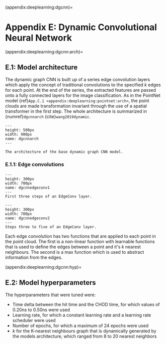 (appendix:deeplearning:dgcnn)=
# Appendix E: Dynamic Convolutional Neural Network

(appendix:deeplearning:dgcnn:arch)=
## E.1: Model architecture 

The dynamic graph CNN is built up of a series edge convolution layers which apply the concept of traditional convolutions to the specified *k* edges for each point. At the end of the series, the extracted features are passed onto a fully connected layers for the image classification. As in the PointNet model {ref}`App.C.1 <appendix:deeplearning:pointnet:arch>`, the point clouds are made transformation invariant through the use of a spatial transformer in the first step. The whole architecture is summarized in {numref}`dgcnnarch` {cite}`wang2019dynamic`. 

```{figure} ../images/dgcnnarch.png
---
height: 500px
width: 900px
name: dgcnnarch
---

The architecture of the base dynamic graph CNN model. 
```

### E.1.1: Edge convolutions 

```{figure} ../images/dgcnnedgeconv1.png
---
height: 300px
width: 700px
name: dgcnnedgeconv1
---
First three steps of an EdgeConv layer.
```

```{figure} ../images/dgcnnedgeconv2.png
---
height: 300px
width: 700px
name: dgcnnedgeconv2
---
Steps three to five of an EdgeConv layer.
```

Each edge convolution has two functions that are applied to each point in the point cloud. The first is a non-linear function with learnable functions that is used to define the edges between a point and it's *k* nearest neighbours. The second is a max function which is used to abstract information from the edges.

(appendix:deeplearning:dgcnn:hyp)=
## E.2: Model hyperparameters 

The hyperparameters that were tuned were:

- Time delta between the hit time and the CHOD time, for which values of 0.20ns to 0.50ns were used
- Learning rate, for which a constant learning rate and a learning rate scheduler were used
- Number of epochs, for which a maximum of 24 epochs were used
- *k* for the K-nearest neighbours graph that is dynamically generated by the models architecture, which ranged from 8 to 20 nearest neighbors 
